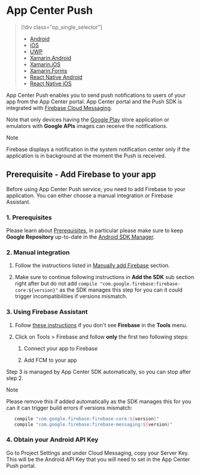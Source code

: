 # App Center Push

> [!div class="op_single_selector"]
> * [Android](android.md)
> * [iOS](ios.md)
> * [UWP](uwp.md)
> * [Xamarin.Android](xamarin-android.md)
> * [Xamarin.iOS](xamarin-ios.md)
> * [Xamarin.Forms](xamarin-forms.md)
> * [React Native Android](react-native-android.md)
> * [React Native iOS](react-native-ios.md)

App Center Push enables you to send push notifications to users of your app from the App Center portal. App Center portal and the Push SDK is integrated with [Firebase Cloud Messaging](https://firebase.google.com/docs/cloud-messaging/).

Note that only devices having the [Google Play](https://play.google.com) store application or emulators with **Google APIs** images can receive the notifications.

> [!NOTE]
> Firebase displays a notification in the system notification center only if the application is in background at the moment the Push is received.

## Prerequisite - Add Firebase to your app

Before using App Center Push service, you need to add Firebase to your application. You can either choose a manual integration or Firebase Assistant.

### 1. Prerequisites

Please learn about [Prerequisites](https://firebase.google.com/docs/android/setup#prerequisites), in particular please make sure to keep **Google Repository** up-to-date in the [Android SDK Manager](https://developer.android.com/studio/intro/update.html#sdk-manager).

### 2. Manual integration

1. Follow the instructions listed in [Manually add Firebase](https://firebase.google.com/docs/android/setup#manually_add_firebase) section.

2. Make sure to continue following instructions in **Add the SDK** sub section right after but do not add `compile "com.google.firebase:firebase-core:${version}"` as the SDK manages this step for you can it could trigger incompatibilities if versions mismatch.

### 3. Using Firebase Assistant

1. Follow [these instructions](https://developer.android.com/studio/write/firebase.html) if you don't see **Firebase** in the **Tools** menu.

2. Click on Tools > Firebase and follow **only** the first two following steps:

    1. Connect your app to Firebase

    2. Add FCM to your app

Step 3 is managed by App Center SDK automatically, so you can stop after step 2.

> [!NOTE]
> 
> Please remove this if added automatically as the SDK manages this for you can it can trigger build errors if versions mismatch:
> 
> ```groovy
>    compile "com.google.firebase:firebase-core:${version}"
>    compile "com.google.firebase:firebase-messaging:${version}"
> ```

### 4. Obtain your Android API Key

Go to Project Settings and under Cloud Messaging, copy your Server Key. This will be the Android API Key that you will need to set in the App Center Push portal.

